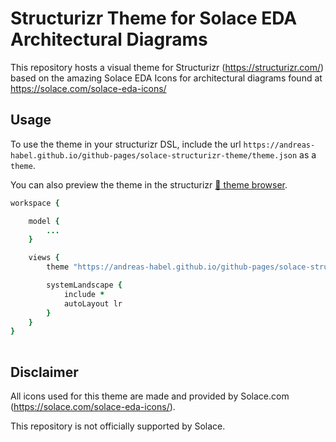 # Structurizr Theme for Solace EDA Architectural Diagrams

This repository hosts a visual theme for Structurizr (https://structurizr.com/) based on the amazing 
Solace EDA Icons for architectural diagrams found at https://solace.com/solace-eda-icons/

## Usage

To use the theme in your structurizr DSL, include the url `https://andreas-habel.github.io/github-pages/solace-structurizr-theme/theme.json` as a `theme`.

You can also preview the theme in the structurizr [:link: theme browser](https://structurizr.com/help/theme?url=https://andreas-habel.github.io/github-pages/solace-structurizr-theme/theme.json).

``` coffee
workspace {

    model {
        ...
    }

    views {
        theme "https://andreas-habel.github.io/github-pages/solace-structurizr-theme/theme.json"

        systemLandscape {
            include *
            autoLayout lr
        }
    }
}
    
```

## Disclaimer

All icons used for this theme are made and provided by Solace.com (https://solace.com/solace-eda-icons/). 

This repository is not officially supported by Solace. 
